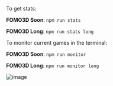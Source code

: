 To get stats:

**FOMO3D Soon**:
`npm run stats`

**FOMO3D Long**:
`npm run stats long`

To monitor current games in the terminal:

**FOMO3D Soon**:
`npm run monitor`

**FOMO3D Long**:
`npm run monitor long`

![image](https://user-images.githubusercontent.com/6890015/43452872-cdd466ba-94b8-11e8-88c6-04cec9f342d9.png)
